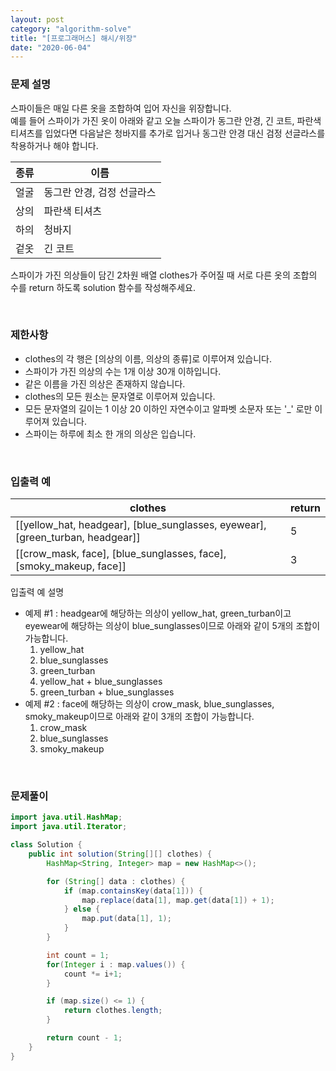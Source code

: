 ```yaml
---
layout: post
category: "algorithm-solve"
title: "[프로그래머스] 해시/위장"
date: "2020-06-04"
---
```


### 문제 설명
스파이들은 매일 다른 옷을 조합하여 입어 자신을 위장합니다.<br>
예를 들어 스파이가 가진 옷이 아래와 같고 오늘 스파이가 동그란 안경, 긴 코트, 파란색 티셔츠를 입었다면 다음날은 청바지를 추가로 입거나 동그란 안경 대신 검정 선글라스를 착용하거나 해야 합니다.

|종류|이름|
|---|---|
|얼굴|동그란 안경, 검정 선글라스|
|상의|파란색 티셔츠|
|하의|청바지|
|겉옷|긴 코트|

스파이가 가진 의상들이 담긴 2차원 배열 clothes가 주어질 때 서로 다른 옷의 조합의 수를 return 하도록 solution 함수를 작성해주세요.

<br>

### 제한사항
- clothes의 각 행은 [의상의 이름, 의상의 종류]로 이루어져 있습니다.
- 스파이가 가진 의상의 수는 1개 이상 30개 이하입니다.
- 같은 이름을 가진 의상은 존재하지 않습니다.
- clothes의 모든 원소는 문자열로 이루어져 있습니다.
- 모든 문자열의 길이는 1 이상 20 이하인 자연수이고 알파벳 소문자 또는 '_' 로만 이루어져 있습니다.
- 스파이는 하루에 최소 한 개의 의상은 입습니다.

<br>

### 입출력 예

|clothes|return|
|---|---|
|[[yellow_hat, headgear], [blue_sunglasses, eyewear], [green_turban, headgear]]|5|
|[[crow_mask, face], [blue_sunglasses, face], [smoky_makeup, face]]|3|

입출력 예 설명<br>
- 예제 #1 : headgear에 해당하는 의상이 yellow_hat, green_turban이고 eyewear에 해당하는 의상이 blue_sunglasses이므로 아래와 같이 5개의 조합이 가능합니다.
    1. yellow_hat
    2. blue_sunglasses
    3. green_turban
    4. yellow_hat + blue_sunglasses
    5. green_turban + blue_sunglasses
- 예제 #2 : face에 해당하는 의상이 crow_mask, blue_sunglasses, smoky_makeup이므로 아래와 같이 3개의 조합이 가능합니다.
    1. crow_mask
    2. blue_sunglasses
    3. smoky_makeup

<br>

### 문제풀이

```java
import java.util.HashMap;
import java.util.Iterator;

class Solution {
    public int solution(String[][] clothes) {
        HashMap<String, Integer> map = new HashMap<>();

        for (String[] data : clothes) {
            if (map.containsKey(data[1])) {
                map.replace(data[1], map.get(data[1]) + 1);
            } else {
                map.put(data[1], 1);
            }
        }

        int count = 1;
        for(Integer i : map.values()) {
            count *= i+1;
        }

        if (map.size() <= 1) {
            return clothes.length;
        }

        return count - 1;
    }
}
```